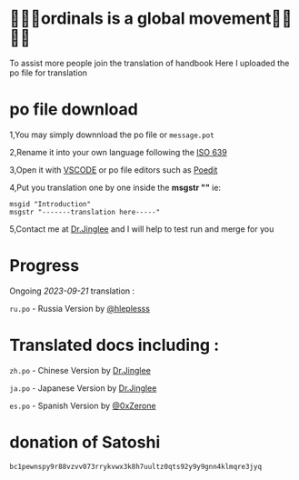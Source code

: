 # 🍊🍊🍊ordinals is a global movement🍊🍊🍊🍊

To assist more people join the translation of handbook 
Here I uploaded the po file for translation

# po file download

1,You may simply downnload the po file or `message.pot`

2,Rename it into your own language following the [ISO 639](https://en.wikipedia.org/wiki/List_of_ISO_639-1_codes)

3,Open it with [VSCODE](https://code.visualstudio.com/) or po file editors such as [Poedit](https://poedit.net/)

4,Put you translation one by one inside the **msgstr ""** ie:

```
msgid "Introduction"
msgstr "-------translation here-----"
```

5,Contact me at [Dr.Jinglee](https://twitter.com/ordjingle) and I will help to test run and merge for you

# Progress

Ongoing *2023-09-21* translation :

`ru.po`  - Russia Version by [@hleplesss](https://twitter.com/hleplesss)

# Translated docs including :

`zh.po` - Chinese Version by [Dr.Jinglee](https://twitter.com/ordjingle)

`ja.po` - Japanese Version by [Dr.Jinglee](https://twitter.com/ordjingle)

`es.po` - Spanish Version by [@0xZerone](https://twitter.com/0xZerone)

# donation of Satoshi

```
bc1pewnspy9r88vzvv073rrykvwx3k8h7uultz0qts92y9y9gnn4klmqre3jyq
```

